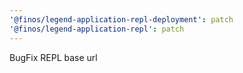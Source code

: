 ```yaml
---
'@finos/legend-application-repl-deployment': patch
'@finos/legend-application-repl': patch
---
```


BugFix REPL base url
